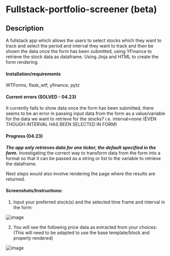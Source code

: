 # Fullstack-portfolio-screener (beta)

## Description 

A fullstack app which allows the users to select stocks which they want to track and select the period and interval they want to track and then be
shown the data once the form has been submitted, using YFinance to retrieve the stock data as dataframe.
Using Jinja and HTML to create the form rendering.

#### Installation/requirements

WTForms, flask_wtf, yfinance, pytz

#### Current errors (SOLVED - 04.23)

It currently fails to show data once the form has been submitted, there seems to be an error in passing input data from the form as a value/variable for
the data we want to retrieve for the stocks?
i.e. interval=none (EVEN THOUGH INTERVAL HAS BEEN SELECTED IN FORM)

#### Progress (04.23)

***The app only retrieves data for one ticker, the default specified in the form.*** 
Investigating the correct way to transform data from the form into a format so that it can be passed as a string or list to the variable to retrieve the dataframe.

Next steps would also involve rendering the page where the results are returned.

#### Screenshots/Instructions:

1) Input your preferred stock(s) and the selected time frame and interval in the form:

![image](https://github.com/AEchRod/Fullstack-portfolio-screener-beta-/assets/85241651/33c58584-52b2-4f66-a6df-4b404226d8cd)

2) You will see the following price data as extracted from your choices:
  (This will need to be adapted to use the base template/block and properly rendered)

![image](https://github.com/AEchRod/Fullstack-portfolio-screener-beta-/assets/85241651/e99282f7-17ab-4f1f-98ee-ff263679e2ea)


